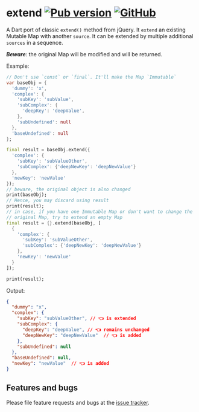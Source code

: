 # extend [![Pub version](https://img.shields.io/pub/v/extend.svg?style=plastic)](https://pub.dev/packages/extend) [![GitHub](https://img.shields.io/github/license/Terran-Source/dart-extend?logo=github&style=plastic)](LICENSE)

A Dart port of classic `extend()` method from jQuery. It `extend` an existing Mutable Map with another `source`. It can be extended by multiple additional `sources` in a sequence.

***Beware***: the original Map will be modified and will be returned.

Example:
```Dart
// Don't use `const` or `final`. It'll make the Map `Immutable`
var baseObj = {
  'dummy': 'x',
  'complex': {
    'subKey': 'subValue',
    'subComplex': {
      'deepKey': 'deepValue',
    },
    'subUndefined': null
  },
  'baseUndefined': null
};

final result = baseObj.extend({
  'complex': {
    'subKey': 'subValueOther',
    'subComplex': {'deepNewKey': 'deepNewValue'}
  },
  'newKey': 'newValue'
});
// beware, the original object is also changed
print(baseObj);
// Hence, you may discard using result
print(result);
// in case, if you have one Immutable Map or don't want to change the
// original Map, try to extend an empty Map
final result = {}.extend(baseObj, [
  {
    'complex': {
      'subKey': 'subValueOther',
      'subComplex': {'deepNewKey': 'deepNewValue'}
    },
    'newKey': 'newValue'
  }
]);

print(result);
```
Output:
```Json
{
  "dummy": "x",
  "complex": {
    "subKey": "subValueOther", // 👈 is extended
    "subComplex": {
      "deepKey": "deepValue", // 👈 remains unchanged
      "deepNewKey": "deepNewValue"  // 👈 is added
    },
    "subUndefined": null
  },
  "baseUndefined": null,
  "newKey": "newValue"  // 👈 is added
}
```

## Features and bugs

Please file feature requests and bugs at the [issue tracker][tracker].

[tracker]: https://github.com/Terran-Source/dart-extend/issues
